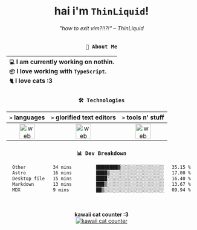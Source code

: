 <div align="center">
  
  # hai i'm `ThinLiquid`!
  ###### "how to exit vim?!!?!" – ThinLiquid
  
  ### `👤 About Me`

  | `💻`  I am currently working on **nothin**.<br/>`📦`  I love working with `TypeScript`.</br>`🐈`  I love cats :3 |
  |:---|

  
  ### `🛠️ Technologies`
  
  | `>` **languages**  | `>` **glorified text editors** | `>` **tools n' stuff** |
  |:------------------:|:------------------------------:|:----------------------:|
  | <img src="https://skillicons.dev/icons?i=ts,js,svelte,astro" alt="web dev" height="40"/> | <img src="https://skillicons.dev/icons?i=vscode,neovim" alt="web dev" height="40"/> | <img src="https://skillicons.dev/icons?i=bun,figma,bash,git,photoshop" alt="web dev" height="40"/> |
  
  ### `📊 Dev Breakdown`
  
  <!--START_SECTION:waka-->

```txt
Other          34 mins         ████████▓░░░░░░░░░░░░░░░░   35.15 %
Astro          16 mins         ████▒░░░░░░░░░░░░░░░░░░░░   17.00 %
Desktop file   15 mins         ████░░░░░░░░░░░░░░░░░░░░░   16.40 %
Markdown       13 mins         ███▒░░░░░░░░░░░░░░░░░░░░░   13.67 %
MDX            9 mins          ██▒░░░░░░░░░░░░░░░░░░░░░░   09.94 %
```

<!--END_SECTION:waka-->
  
  <br/><br/>
  <b>kawaii cat counter :3</b><br/>
  [![kawaii cat counter](https://count.getloli.com/get/@ThinLiquid?theme=moebooru)](https://moe-counter.glitch.me)
</div>
